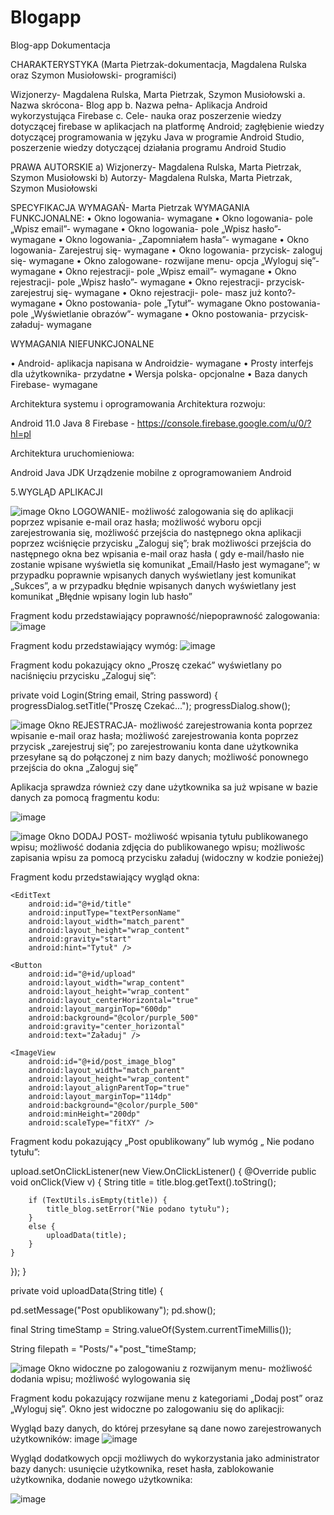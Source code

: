 # Blogapp
Blog-app
Dokumentacja

CHARAKTERYSTYKA (Marta Pietrzak-dokumentacja, Magdalena Rulska oraz Szymon Musiołowski- programiści)

Wizjonerzy- Magdalena Rulska, Marta Pietrzak, Szymon Musiołowski a. Nazwa skrócona- Blog app b. Nazwa pełna- Aplikacja Android wykorzystująca Firebase c. Cele- nauka oraz poszerzenie wiedzy dotyczącej firebase w aplikacjach na platformę Android; zagłębienie wiedzy dotyczącej programowania w języku Java w programie Android Studio, poszerzenie wiedzy dotyczącej działania programu Android Studio

PRAWA AUTORSKIE a) Wizjonerzy- Magdalena Rulska, Marta Pietrzak, Szymon Musiołowski b) Autorzy- Magdalena Rulska, Marta Pietrzak, Szymon Musiołowski

SPECYFIKACJA WYMAGAŃ- Marta Pietrzak WYMAGANIA FUNKCJONALNE: • Okno logowania- wymagane • Okno logowania- pole „Wpisz email”- wymagane • Okno logowania- pole „Wpisz hasło”- wymagane • Okno logowania- „Zapomniałem hasła”- wymagane • Okno logowania- Zarejestruj się- wymagane • Okno logowania- przycisk- zaloguj się- wymagane • Okno zalogowane- rozwijane menu- opcja „Wyloguj się”- wymagane • Okno rejestracji- pole „Wpisz email”- wymagane • Okno rejestracji- pole „Wpisz hasło”- wymagane • Okno rejestracji- przycisk- zarejestruj się- wymagane • Okno rejestracji- pole- masz już konto?- wymagane • Okno postowania- pole „Tytuł”- wymagane Okno postowania- pole „Wyświetlanie obrazów”- wymagane • Okno postowania- przycisk- załaduj- wymagane

WYMAGANIA NIEFUNKCJONALNE

• Android- aplikacja napisana w Androidzie- wymagane • Prosty interfejs dla użytkownika- przydatne • Wersja polska- opcjonalne • Baza danych Firebase- wymagane

Architektura systemu i oprogramowania
Architektura rozwoju:

Android 11.0 Java 8 Firebase - https://console.firebase.google.com/u/0/?hl=pl

Architektura uruchomieniowa:

Android Java JDK Urządzenie mobilne z oprogramowaniem Android

5.WYGLĄD APLIKACJI

![image](https://user-images.githubusercontent.com/85177651/120933038-a0fc2400-c6f8-11eb-94cd-93657b9e98fa.png) Okno LOGOWANIE- możliwość zalogowania się do aplikacji poprzez wpisanie e-mail oraz hasła; możliwość wyboru opcji zarejestrowania się, możliwość przejścia do następnego okna aplikacji poprzez wciśnięcie przycisku „Zaloguj się”; brak możliwości przejścia do następnego okna bez wpisania e-mail oraz hasła ( gdy e-mail/hasło nie zostanie wpisane wyświetla się komunikat „Email/Hasło jest wymagane”; w przypadku poprawnie wpisanych danych wyświetlany jest komunikat „Sukces”, a w przypadku błędnie wpisanych danych wyświetlany jest komunikat „Błędnie wpisany login lub hasło”

Fragment kodu przedstawiający poprawność/niepoprawność zalogowania:
![image](https://user-images.githubusercontent.com/85177651/120933033-9b9ed980-c6f8-11eb-8a66-643837616e52.png)


Fragment kodu przedstawiający wymóg: 
![image](https://user-images.githubusercontent.com/85177651/120933022-95106200-c6f8-11eb-9e3b-7cfde1240c1b.png)

Fragment kodu pokazujący okno „Proszę czekać” wyświetlany po naciśnięciu przycisku „Zaloguj się”:

private void Login(String email, String password) {
progressDialog.setTitle("Proszę Czekać..."); progressDialog.show();


![image](https://user-images.githubusercontent.com/85177651/120933017-8d50bd80-c6f8-11eb-8360-96d34695c116.png) Okno REJESTRACJA- możliwość zarejestrowania konta poprzez wpisanie e-mail oraz hasła; możliwość zarejestrowania konta poprzez przycisk „zarejestruj się”; po zarejestrowaniu konta dane użytkownika przesyłane są do połączonej z nim bazy danych; możliwość ponownego przejścia do okna „Zaloguj się”

Aplikacja sprawdza również czy dane użytkownika sa już wpisane w bazie danych za pomocą fragmentu kodu: 

![image](https://user-images.githubusercontent.com/85177651/120933009-8629af80-c6f8-11eb-886d-b820158f324a.png)


![image](https://user-images.githubusercontent.com/85177651/120933001-7dd17480-c6f8-11eb-8399-462558f92e24.png) Okno DODAJ POST- możliwość wpisania tytułu publikowanego wpisu; możliwość dodania zdjęcia do publikowanego wpisu; możliwośc zapisania wpisu za pomocą przycisku załaduj (widoczny w kodzie ponieżej)

Fragment kodu przedstawiający wygląd okna:

<LinearLayout
    android:orientation="vertical"
    android:layout_width="match_parent"
    android:layout_height="wrap_content">

    <EditText
        android:id="@+id/title"
        android:inputType="textPersonName"
        android:layout_width="match_parent"
        android:layout_height="wrap_content"
        android:gravity="start"
        android:hint="Tytuł" />

    <Button
        android:id="@+id/upload"
        android:layout_width="wrap_content"
        android:layout_height="wrap_content"
        android:layout_centerHorizontal="true"
        android:layout_marginTop="600dp"
        android:background="@color/purple_500"
        android:gravity="center_horizontal"
        android:text="Załaduj" />

    <ImageView
        android:id="@+id/post_image_blog"
        android:layout_width="match_parent"
        android:layout_height="wrap_content"
        android:layout_alignParentTop="true"
        android:layout_marginTop="114dp"
        android:background="@color/purple_500"
        android:minHeight="200dp"
        android:scaleType="fitXY" />






</LinearLayout>

Fragment kodu pokazujący „Post opublikowany” lub wymóg „ Nie podano tytułu”:

 upload.setOnClickListener(new View.OnClickListener() { @Override public void onClick(View v) { String title = title.blog.getText().toString();

        if (TextUtils.isEmpty(title)) {
            title_blog.setError("Nie podano tytułu");
        }
        else {
            uploadData(title);
        }
    }
});
}

private void uploadData(String title) {

pd.setMessage("Post opublikowany");
pd.show();

final String timeStamp = String.valueOf(System.currentTimeMillis());

String filepath = "Posts/"+"post_"timeStamp;


![image](https://user-images.githubusercontent.com/85177651/120932993-701bef00-c6f8-11eb-8b15-e815a50169da.png) Okno widoczne po zalogowaniu z rozwijanym menu- możliwość dodania wpisu; możliwość wylogowania się

Fragment kodu pokazujący rozwijane menu z kategoriami „Dodaj post” oraz „Wyloguj się”. Okno jest widoczne po zalogowaniu się do aplikacji:

<item
    android:title="Wyloguj się"
    android:id="@+id/action_logout"
    app:showAsAction="never"/>

<item
    android:title="Dodaj post"
    android:id="@+id/action_add_post"
    android:icon="@drawable/ic_baseline_add_circle_24"
    app:showAsAction="always"/>
Wygląd bazy danych, do której przesyłane są dane nowo zarejestrowanych użytkowników: image
![image](https://user-images.githubusercontent.com/85177651/120932987-62666980-c6f8-11eb-988c-7733e5b3a8e6.png)

Wygląd dodatkowych opcji możliwych do wykorzystania jako administrator bazy danych: usunięcie użytkownika, reset hasła, zablokowanie użytkownika, dodanie nowego użytkownika:

![image](https://user-images.githubusercontent.com/85177651/120932917-08fe3a80-c6f8-11eb-832b-b6aa396900f8.png)

